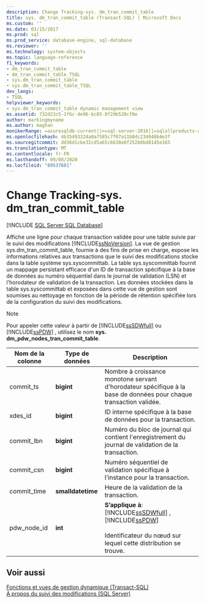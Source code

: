 ```yaml
---
description: Change Tracking-sys. dm_tran_commit_table
title: sys. dm_tran_commit_table (Transact-SQL) | Microsoft Docs
ms.custom: ''
ms.date: 03/15/2017
ms.prod: sql
ms.prod_service: database-engine, sql-database
ms.reviewer: ''
ms.technology: system-objects
ms.topic: language-reference
f1_keywords:
- dm_tran_commit_table
- dm_tran_commit_table_TSQL
- sys.dm_tran_commit_table
- sys.dm_tran_commit_table_TSQL
dev_langs:
- TSQL
helpviewer_keywords:
- sys.dm_tran_commit_table dynamic management view
ms.assetid: 732d23c5-1f6c-4e96-bc85-8f29b520cf0e
author: markingmyname
ms.author: maghan
monikerRange: =azuresqldb-current||>=sql-server-2016||=sqlallproducts-allversions||>=sql-server-linux-2017||=azuresqldb-mi-current
ms.openlocfilehash: 4b35493324a0a7585c7f07a11b8dc234048b4e3f
ms.sourcegitcommit: dd36d1cbe32cd5a65c6638e8f252b0bd8145e165
ms.translationtype: MT
ms.contentlocale: fr-FR
ms.lasthandoff: 09/08/2020
ms.locfileid: "89537681"
---
```

# <a name="change-tracking---sysdm_tran_commit_table"></a>Change Tracking-sys. dm_tran_commit_table
[!INCLUDE [SQL Server SQL Database](../../includes/applies-to-version/sql-asdb.md)]

  Affiche une ligne pour chaque transaction validée pour une table suivie par le suivi des modifications [!INCLUDE[ssNoVersion](../../includes/ssnoversion-md.md)]. La vue de gestion sys.dm_tran_commit_table, fournie à des fins de prise en charge, expose les informations relatives aux transactions que le suivi des modifications stocke dans la table système sys.syscommittab. La table sys.syscommittab fournit un mappage persistant efficace d'un ID de transaction spécifique à la base de données au numéro séquentiel dans le journal de validation (LSN) et l'horodateur de validation de la transaction. Les données stockées dans la table sys.syscommittab et exposées dans cette vue de gestion sont soumises au nettoyage en fonction de la période de rétention spécifiée lors de la configuration du suivi des modifications.  
  
> [!NOTE]  
>  Pour appeler cette valeur à partir de [!INCLUDE[ssSDWfull](../../includes/sssdwfull-md.md)] ou [!INCLUDE[ssPDW](../../includes/sspdw-md.md)] , utilisez le nom **sys. dm_pdw_nodes_tran_commit_table**.  
  
|Nom de la colonne|Type de données|Description|  
|-----------------|---------------|-----------------|  
|commit_ts|**bigint**|Nombre à croissance monotone servant d'horodateur spécifique à la base de données pour chaque transaction validée.|  
|xdes_id|**bigint**|ID interne spécifique à la base de données pour la transaction.|  
|commit_lbn|**bigint**|Numéro du bloc de journal qui contient l'enregistrement du journal de validation de la transaction.|  
|commit_csn|**bigint**|Numéro séquentiel de validation spécifique à l'instance pour la transaction.|  
|commit_time|**smalldatetime**|Heure de la validation de la transaction.|  
|pdw_node_id|**int**|**S’applique à**: [!INCLUDE[ssSDWfull](../../includes/sssdwfull-md.md)] , [!INCLUDE[ssPDW](../../includes/sspdw-md.md)]<br /><br /> Identificateur du nœud sur lequel cette distribution se trouve.|  
  
## <a name="see-also"></a>Voir aussi  
 [Fonctions et vues de gestion dynamique &#40;Transact-SQL&#41;](~/relational-databases/system-dynamic-management-views/system-dynamic-management-views.md)   
 [À propos du suivi des modifications &#40;SQL Server&#41;](../../relational-databases/track-changes/about-change-tracking-sql-server.md)  
  
  



